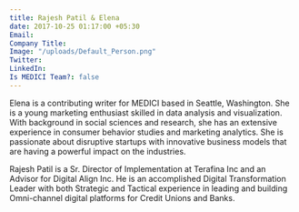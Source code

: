 ```yaml
---
title: Rajesh Patil & Elena
date: 2017-10-25 01:17:00 +05:30
Email: 
Company Title: 
Image: "/uploads/Default_Person.png"
Twitter: 
LinkedIn: 
Is MEDICI Team?: false
---
```


Elena is a contributing writer for MEDICI based in Seattle, Washington. She is a young marketing enthusiast skilled in data analysis and visualization. With background in social sciences and research, she has an extensive experience in consumer behavior studies and marketing analytics. She is passionate about disruptive startups with innovative business models that are having a powerful impact on the industries. 

Rajesh Patil is a Sr. Director of Implementation at Terafina Inc and an Advisor for Digital Align Inc. He is an accomplished Digital Transformation Leader with both Strategic and Tactical experience in leading and building Omni-channel digital platforms for Credit Unions and Banks.
